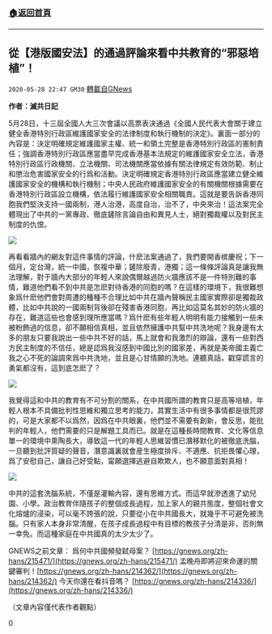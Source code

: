 ###  [:house:返回首頁](https://github.com/ourhimalayas/txt)
---

## 從【港版國安法】的通過評論來看中共教育的“邪惡培植”！
`2020-05-28 22:47 GM30` [轉載自GNews](https://gnews.org/zh-hant/216152/)

**作者：滅共日記**

5月28日，十三屆全國人大三次會議以高票表決通過《全國人民代表大會關于建立健全香港特別行政區維護國家安全的法律制度和執行機制的決定》。裏面一部分的內容是：決定明確規定維護國家主權、統一和領土完整是香港特別行政區的憲制責任；強調香港特別行政區應當盡早完成香港基本法規定的維護國家安全立法，香港特別行政區行政機關、立法機關、司法機關應當依據有關法律規定有效防範、制止和懲治危害國家安全的行爲和活動。決定明確規定香港特別行政區應當建立健全維護國家安全的機構和執行機制；中央人民政府維護國家安全的有關機關根據需要在香港特別行政區設立機構，依法履行維護國家安全相關職責。這就是要告訴香港同胞我們堅決支持一國兩制，港人治港，高度自治，治不了，中央來治！這法案完全體現出了中共的一黨專政、徹底鏟除言論自由和異見人士，絕對獨裁權以及對民主制度的仇恨。

![](https://s3.amazonaws.com/gnews-media-offload/wp-content/uploads/2020/05/28223513/1-131-59.jpg)

再看看牆內的網友對這件事情的評論，什麽法案通過了，我們要開香槟慶祝；下一個月，定台灣，統一中國，恢複中華；鏟除廢青，港獨；這一條條評論真是讓我無法理解，對于牆內大部分的年輕人來說偶爾越過防火牆應該不是一件特別難的事情，難道他們看不到中共是怎麽對待香港的同胞的嗎？在這樣的環境下，我很難想象爲什麽他們會對周遭的種種不合理比如中共在牆內聲稱民主國家實際卻是獨裁政體，比如中共說的一國兩制背後卻在殘害香港同胞，再比如這莫名其妙的防火牆的存在，難道這些也會感到理所應當嗎？爲什麽有些年輕人明明有能力接觸到一些未被粉飾過的信息，卻不願相信真相，並且依然擁護中共幫中共洗地呢？我身邊有太多的朋友只要我說出一些中共不好的話，馬上就會和我激烈的辯論，還有一些對西方民主制度的不信任，總是認爲我沒感到中國比別的國家差，再就是美帝國主義亡我之心不死的論調來爲中共洗地，並且是心甘情願的洗地。連聽真話，戳穿謊言的勇氣都沒有，這到底怎麽了？

![](https://s3.amazonaws.com/gnews-media-offload/wp-content/uploads/2020/05/28223611/2-98-43.jpg)

我覺得這和中共的教育有不可分割的關系，在中共國所謂的教育只是高等培植，年輕人根本不具備批判性思維和獨立思考的能力，其實生活中有很多事情都是很荒謬的，可是大家都不以爲然，因爲在中共眼裏，他們並不需要有創新，會反思，能批判的年輕人，他們需要的只是解題工具而已。就是在這種長時間教育、文化等信息單一的環境中熏陶長大，導致這一代的年輕人思維習慣已潛移默化的被徹底洗腦，一旦聽到批評質疑的聲音，潛意識裏就會産生極度排斥、不適應、抗拒畏懼心理，爲了安慰自己，讓自己好受點，甯願選擇逃避自欺欺人，也不願意面對真相！

![](https://s3.amazonaws.com/gnews-media-offload/wp-content/uploads/2020/05/28223641/3-94-58.jpg)

中共的這套洗腦系統，不僅是灌輸內容，還有思維方式。而這早就滲透進了幼兒園、小學。政治教育伴隨孩子的整個成長過程，加上家人的親共態度，整個社會文化熔爐的浸染，可以毫不誇張的說，只要從小在中共國長大，就幾乎不可避免被洗腦。只有家人本身非常清醒，在孩子成長過程中有目標的教孩子分清是非，否則無一幸免。而這種家庭在中共國真的太少太少了。

GNEWS之前文章：
爲何中共國頻發弑母案？ [https://gnews.org/zh-hans/215471/](https://gnews.org/zh-hans/215471/)
孟晚舟即將迎來命運的關鍵審判！[https://gnews.org/zh-hans/214362/](https://gnews.org/zh-hans/214362/)
今天你還在看抖音嗎？ [https://gnews.org/zh-hans/214336/](https://gnews.org/zh-hans/214336/)

（文章內容僅代表作者觀點）

0
